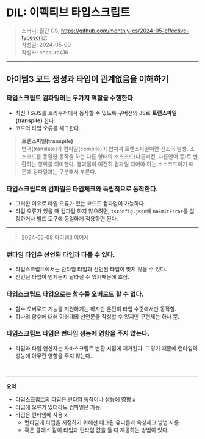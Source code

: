 # DIL: 이펙티브 타입스크립트

> 스터디: 월간 CS, https://github.com/monthly-cs/2024-05-effective-typescript  
> 작성일: 2024-05-09  
> 작성자: chasura416

---

## 아이템3 코드 생성과 타입이 관계없음을 이해하기

### 타입스크립트 컴파일러는 두가지 역할을 수행한다.

- 최신 TS/JS를 브라우저에서 동작할 수 있도록 구버전의 JS로 **트랜스파일(transpile)** 한다.
- 코드의 타입 오류를 체크한다.

> **트랜스파일(transpile)**  
> 번역(translate)과 컴파일(compile)이 합쳐져 트랜스파일이란 신조어 발생. 소스코드를 동일한 동작을 하는 다른 형태의 소스코드(다른버전, 다른언어 등)로 변환하는 행위를 의미한다. 결과물이 여전히 컴파일 되어야 하는 소스코드이기 때문에 컴파일과는 구분해서 부른다.

### 타입스크립트의 컴파일은 타입체크와 독립적으로 동작한다.
- 그러한 이유로 타입 오류가 있는 코드도 컴파일이 가능하다.
- 타입 오류가 있을 때 컴파일 하지 않으려면, `tsconfig.json`에 `noEmitError`를 설정하거나 빌드 도구에 동일하게 적용하면 된다.

---
> 2024-05-08 아이템3 이어서

### 런타임 타입은 선언된 타입과 다를 수 있다.
- 타입스크립트에서는 런타임 타입과 선언된 타입이 맞지 않을 수 있다.
- 선언된 타입이 언제든지 달라질 수 있기때문에 조심.

### 타입스크립트 타입으로는 함수를 오버로드 할 수 없다.
- 함수 오버로드 기능을 지원하기는 하지만 온전히 타입 수준에서만 동작함.
- 하나의 함수에 대해 여러개의 선언문을 작성할 수 있지만 구현체는 하나 뿐.

### 타입스크립트 타입은 런타임 성능에 영항을 주지 않는다.
- 타입과 타입 연산자는 자바스크립트 변환 시점에 제거된다. 그렇기 때문에 런타임의 성능에 아무런 영향을 주지 않는다.

<br />

---

**요약**
- 타입스크립트의 타입은 런타임 동작이나 성능에 영향 x    
- 타입에 오류가 있더라도 컴파일은 가능.  
- 타입은 런타임에 사용 x.   
  - 런타임에 타입을 지정하기 위해선 태그된 유니온과 속성체크 방법 사용. 
  - 혹은 클래스 같이 타입과 런타임 값을 둘 다 제공하는 방법이 있다.
